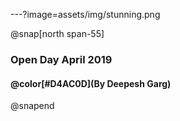 ---?image=assets/img/stunning.png

@snap[north span-55]
### Open Day April 2019
#### @color[#D4AC0D](**By Deepesh Garg**)
@snapend
